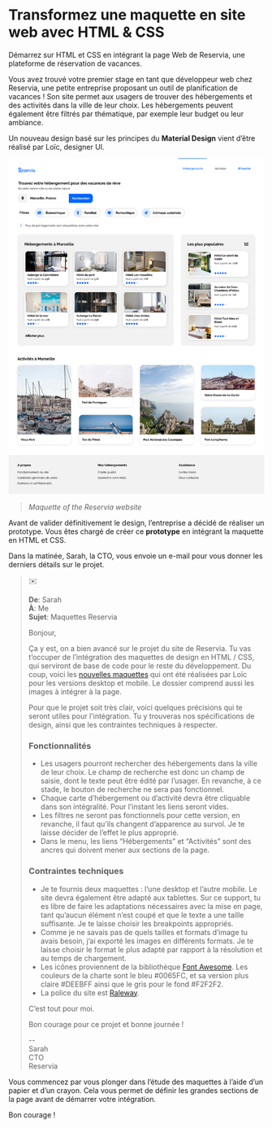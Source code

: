 # Transformez une maquette en site web avec HTML & CSS

Démarrez sur HTML et CSS en intégrant la page Web de Reservia, une plateforme de réservation de vacances.

Vous avez trouvé votre premier stage en tant que développeur web chez Reservia, une petite entreprise proposant un outil de planification de vacances ! Son site permet aux usagers de trouver des hébergements et des activités dans la ville de leur choix. Les hébergements peuvent également être filtrés par thématique, par exemple leur budget ou leur ambiance.

Un nouveau design basé sur les principes du **Material Design** vient d’être réalisé par Loïc, designer UI.

![desktop](docs/desktop.png)
> *Maquette of the Reservia website*

Avant de valider définitivement le design, l’entreprise a décidé de réaliser un prototype. Vous êtes chargé de créer ce **prototype** en intégrant la maquette en HTML et CSS.

Dans la matinée, Sarah, la CTO, vous envoie un e-mail pour vous donner les derniers détails sur le projet.

>
> :envelope:
>
> **De**: Sarah <br />
> **À**: Me <br />
> **Sujet**: Maquettes Reservia
>
> Bonjour,
>
> Ça y est, on a bien avancé sur le projet du site de Reservia. Tu vas t’occuper de l’intégration des maquettes de design en HTML / CSS, qui serviront de base de code pour le reste du développement. Du coup, voici les [nouvelles maquettes](https://course.oc-static.com/projects/Front-End+V2/P2+HTML+%26+CSS/DW+P2+-+Ressources+Reservia+FR.zip) qui ont été réalisées par Loïc pour les versions desktop et mobile. Le dossier comprend aussi les images à intégrer à la page.
>
> Pour que le projet soit très clair, voici quelques précisions qui te seront utiles pour l'intégration. Tu y trouveras nos spécifications de design, ainsi que les contraintes techniques à respecter.
>
> ### Fonctionnalités
> * Les usagers pourront rechercher des hébergements dans la ville de leur choix. Le champ de recherche est donc un champ de saisie, dont le texte peut être édité par l’usager. En revanche, à ce stade, le bouton de recherche ne sera pas fonctionnel.
> * Chaque carte d’hébergement ou d’activité devra être cliquable dans son intégralité. Pour l’instant les liens seront vides.
> * Les filtres ne seront pas fonctionnels pour cette version, en revanche, il faut qu’ils changent d’apparence au survol. Je te laisse décider de l’effet le plus approprié.
> * Dans le menu, les liens “Hébergements” et “Activités” sont des ancres qui doivent mener aux sections de la page.
>
> ### Contraintes techniques
> * Je te fournis deux maquettes : l’une desktop et l’autre mobile. Le site devra également être adapté aux tablettes. Sur ce support, tu es libre de faire les adaptations nécessaires avec la mise en page, tant qu’aucun élément n’est coupé et que le texte a une taille suffisante. Je te laisse choisir les breakpoints appropriés.
> * Comme je ne savais pas de quels tailles et formats d’image tu avais besoin, j’ai exporté les images en différents formats. Je te laisse choisir le format le plus adapté par rapport à la résolution et au temps de chargement.
> * Les icônes proviennent de la bibliothèque [Font Awesome](https://fontawesome.com/). Les couleurs de la charte sont le bleu #0065FC, et sa version plus claire #DEEBFF ainsi que le gris pour le fond #F2F2F2.
> * La police du site est [Raleway](https://fonts.google.com/specimen/Raleway).
>
> C’est tout pour moi. 
>
> Bon courage pour ce projet et bonne journée !
>
> -- <br />
> Sarah <br />
> CTO <br />
> Reservia
>

Vous commencez par vous plonger dans l’étude des maquettes à l’aide d’un papier et d’un crayon. Cela vous permet de définir les grandes sections de la page avant de démarrer votre intégration. 

Bon courage !

